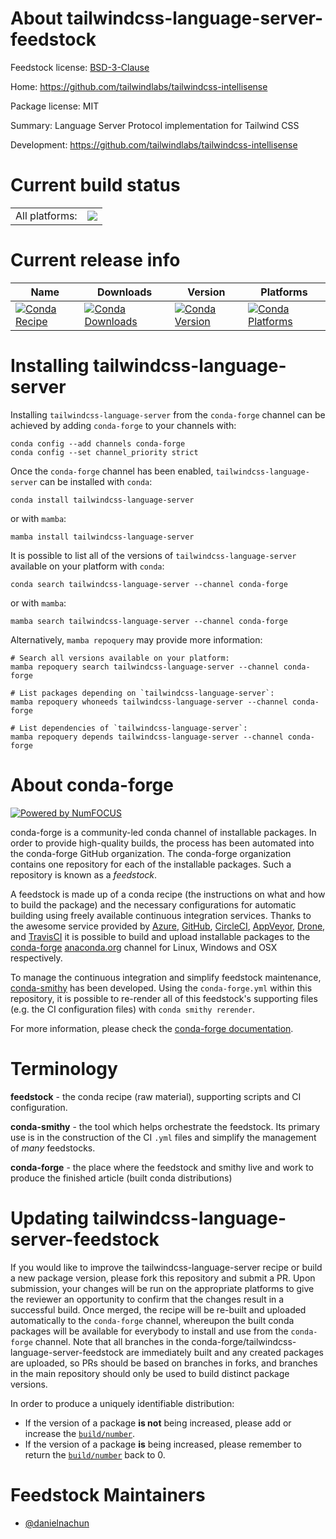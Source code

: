 About tailwindcss-language-server-feedstock
===========================================

Feedstock license: [BSD-3-Clause](https://github.com/conda-forge/tailwindcss-language-server-feedstock/blob/main/LICENSE.txt)

Home: https://github.com/tailwindlabs/tailwindcss-intellisense

Package license: MIT

Summary: Language Server Protocol implementation for Tailwind CSS

Development: https://github.com/tailwindlabs/tailwindcss-intellisense

Current build status
====================


<table><tr><td>All platforms:</td>
    <td>
      <a href="https://dev.azure.com/conda-forge/feedstock-builds/_build/latest?definitionId=24399&branchName=main">
        <img src="https://dev.azure.com/conda-forge/feedstock-builds/_apis/build/status/tailwindcss-language-server-feedstock?branchName=main">
      </a>
    </td>
  </tr>
</table>

Current release info
====================

| Name | Downloads | Version | Platforms |
| --- | --- | --- | --- |
| [![Conda Recipe](https://img.shields.io/badge/recipe-tailwindcss--language--server-green.svg)](https://anaconda.org/conda-forge/tailwindcss-language-server) | [![Conda Downloads](https://img.shields.io/conda/dn/conda-forge/tailwindcss-language-server.svg)](https://anaconda.org/conda-forge/tailwindcss-language-server) | [![Conda Version](https://img.shields.io/conda/vn/conda-forge/tailwindcss-language-server.svg)](https://anaconda.org/conda-forge/tailwindcss-language-server) | [![Conda Platforms](https://img.shields.io/conda/pn/conda-forge/tailwindcss-language-server.svg)](https://anaconda.org/conda-forge/tailwindcss-language-server) |

Installing tailwindcss-language-server
======================================

Installing `tailwindcss-language-server` from the `conda-forge` channel can be achieved by adding `conda-forge` to your channels with:

```
conda config --add channels conda-forge
conda config --set channel_priority strict
```

Once the `conda-forge` channel has been enabled, `tailwindcss-language-server` can be installed with `conda`:

```
conda install tailwindcss-language-server
```

or with `mamba`:

```
mamba install tailwindcss-language-server
```

It is possible to list all of the versions of `tailwindcss-language-server` available on your platform with `conda`:

```
conda search tailwindcss-language-server --channel conda-forge
```

or with `mamba`:

```
mamba search tailwindcss-language-server --channel conda-forge
```

Alternatively, `mamba repoquery` may provide more information:

```
# Search all versions available on your platform:
mamba repoquery search tailwindcss-language-server --channel conda-forge

# List packages depending on `tailwindcss-language-server`:
mamba repoquery whoneeds tailwindcss-language-server --channel conda-forge

# List dependencies of `tailwindcss-language-server`:
mamba repoquery depends tailwindcss-language-server --channel conda-forge
```


About conda-forge
=================

[![Powered by
NumFOCUS](https://img.shields.io/badge/powered%20by-NumFOCUS-orange.svg?style=flat&colorA=E1523D&colorB=007D8A)](https://numfocus.org)

conda-forge is a community-led conda channel of installable packages.
In order to provide high-quality builds, the process has been automated into the
conda-forge GitHub organization. The conda-forge organization contains one repository
for each of the installable packages. Such a repository is known as a *feedstock*.

A feedstock is made up of a conda recipe (the instructions on what and how to build
the package) and the necessary configurations for automatic building using freely
available continuous integration services. Thanks to the awesome service provided by
[Azure](https://azure.microsoft.com/en-us/services/devops/), [GitHub](https://github.com/),
[CircleCI](https://circleci.com/), [AppVeyor](https://www.appveyor.com/),
[Drone](https://cloud.drone.io/welcome), and [TravisCI](https://travis-ci.com/)
it is possible to build and upload installable packages to the
[conda-forge](https://anaconda.org/conda-forge) [anaconda.org](https://anaconda.org/)
channel for Linux, Windows and OSX respectively.

To manage the continuous integration and simplify feedstock maintenance,
[conda-smithy](https://github.com/conda-forge/conda-smithy) has been developed.
Using the ``conda-forge.yml`` within this repository, it is possible to re-render all of
this feedstock's supporting files (e.g. the CI configuration files) with ``conda smithy rerender``.

For more information, please check the [conda-forge documentation](https://conda-forge.org/docs/).

Terminology
===========

**feedstock** - the conda recipe (raw material), supporting scripts and CI configuration.

**conda-smithy** - the tool which helps orchestrate the feedstock.
                   Its primary use is in the construction of the CI ``.yml`` files
                   and simplify the management of *many* feedstocks.

**conda-forge** - the place where the feedstock and smithy live and work to
                  produce the finished article (built conda distributions)


Updating tailwindcss-language-server-feedstock
==============================================

If you would like to improve the tailwindcss-language-server recipe or build a new
package version, please fork this repository and submit a PR. Upon submission,
your changes will be run on the appropriate platforms to give the reviewer an
opportunity to confirm that the changes result in a successful build. Once
merged, the recipe will be re-built and uploaded automatically to the
`conda-forge` channel, whereupon the built conda packages will be available for
everybody to install and use from the `conda-forge` channel.
Note that all branches in the conda-forge/tailwindcss-language-server-feedstock are
immediately built and any created packages are uploaded, so PRs should be based
on branches in forks, and branches in the main repository should only be used to
build distinct package versions.

In order to produce a uniquely identifiable distribution:
 * If the version of a package **is not** being increased, please add or increase
   the [``build/number``](https://docs.conda.io/projects/conda-build/en/latest/resources/define-metadata.html#build-number-and-string).
 * If the version of a package **is** being increased, please remember to return
   the [``build/number``](https://docs.conda.io/projects/conda-build/en/latest/resources/define-metadata.html#build-number-and-string)
   back to 0.

Feedstock Maintainers
=====================

* [@danielnachun](https://github.com/danielnachun/)

